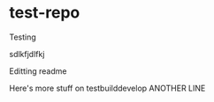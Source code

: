 # test-repo
Testing

sdlkfjdlfkj 

Editting readme

Here's more stuff on testbuilddevelop
ANOTHER LINE
